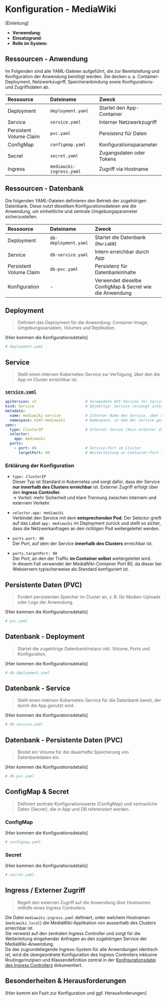 # Konfiguration - MediaWiki
[Einleitung]

- **Verwendung**:
- **Einsatzgrund**:
- **Rolle im System**:

## Ressourcen - Anwendung
Im Folgenden sind alle YAML-Dateien aufgeführt, die zur Bereitstellung und Konfiguration der Anwendung benötigt werden. Sie decken u. a. Container-Deployment, Netzwerkzugriff, Speicheranbindung sowie Konfigurations- und Zugriffsdaten ab.

| Ressource | Dateiname | Zweck |
| :-- | :-- | :-- |
| Deployment | `deployment.yaml` | Startet den App-Container |
| Service | `service.yaml` | Interner Netzwerkzugriff |
| Persistent Volume Claim | `pvc.yaml` | Persistenz für Daten |
| ConfigMap | `configmap.yaml` | Konfigurationsparameter |
| Secret | `secret.yaml` | Zugangsdaten oder Tokens |
| Ingress | `mediawiki-ingress.yaml` | Zugriff via Hostname |

## Ressourcen - Datenbank
Die folgenden YAML-Dateien definieren den Betrieb der zugehörigen Datenbank. Diese nutzt dieselben Konfigurationsdateien wie die Anwendung, um einheitliche und zentrale Umgebungsparameter sicherzustellen.

| Ressource | Dateiname | Zweck |
| :-- | :-- | :-- |
| Deployment | `db-deployment.yaml` | Startet die Datenbank (`MariaDB`) |
| Service | `db-service.yaml` | Intern erreichbar durch App |
| Persistent Volume Claim | `db-pvc.yaml` | Persistenz für Datenbankinhalte |
| Konfiguration | - | Verwendet dieselbe ConfigMap & Secret wie die Anwendung |

## Deployment
>Definiert das Deployment für die Anwendung: Container-Image, Umgebungsvariablen, Volumes und Replikation.

[Hier kommen die Konfigurationsdetails]
```yaml
# deployment.yaml
```

## Service
>Stellt einen internen Kubernetes-Service zur Verfügung, über den die App im Cluster erreichbar ist.

### [`service.yaml`](../../../Projekt/mediawiki/service.yaml)
```yaml
apiVersion: v1                      # Verwendete API-Version für Service
kind: Service                       # Objekttyp: Service (erzeugt interne Netzwerkschnittstelle)
metadata: 
  name: mediawiki-service           # Interner Name des Service, über den er im Deployment referenziert wird
  namespace: m347-mediawiki         # Namespace, in dem der Service gespeichert ist
spec:
  type: ClusterIP                   # Interner Servie (kein externer Zugriff) - Default
  selector:
    app: mediawiki
  ports:
    - port: 80                      # Service-Port im Cluster
      targetPort: 80                # Weiterleitung an Container-Port (von der Applikation vorgegeben)
```

### Erklärung der Konfiguration
- `type: ClusterIP`  
Dieser Typ ist Standard in Kubernetes und sorgt dafür, dass der Service **nur innerhalb des Clusters erreichbar** ist. Externer Zugriff erfolgt über den **Ingress Controller**.  
→ Vorteil: mehr Sicherheit und klare Trennung zwischen internem und externem Verkehr.

- `selector.app: mediawiki`  
  Verbindet den Service mit dem **entsprechenden Pod**. Der Selector greift auf das Label `app: mediawiki` im Deployment zurück und stellt so sicher, dass die Netzwerkanfragen an den richtigen Pod weitergeleitet werden.

- `ports.port: 80`  
  Der Port, auf dem der Service **innerhalb des Clusters** erreichbar ist.

- `ports.targetPort: 80`  
  Der Port, an den der Traffic **im Container selbst** weitergeleitet wird.  
In diesem Fall verwendet der MediaWiki-Container Port 80, da dieser bei Webservern typischerweise als Standard konfiguriert ist.

## Persistente Daten (PVC)
>Fordert persistenten Speicher im Cluster an, z. B. für Medien-Uploads oder Logs der Anwendung.

[Hier kommen die Konfigurationsdetails]
```yaml
# pvc.yaml
```

## Datenbank - Deployment
>Startet die zugehörige Datenbankinstanz inkl. Volume, Ports und Konfiguration.

[Hier kommen die Konfigurationsdetails]
```yaml
# db-deployment.yaml
```

## Datenbank - Service
>Stellt einen internen Kubernetes-Service für die Datenbank bereit, der durch die App genutzt wird.

[Hier kommen die Konfigurationsdetails]
```yaml
# db-service.yaml
```

## Datenbank - Persistente Daten (PVC)
>Bindet ein Volume für die dauerhafte Speicherung von Datenbankdaten ein.

[Hier kommen die Konfigurationsdetails]
```yaml
# db-pvc.yaml
```

## ConfigMap & Secret
>Definiert zentrale Konfigurationswerte (ConfigMap) und vertrauliche Daten (Secret), die in App und DB referenziert werden.

### ConfigMap
[Hier kommen die Konfigurationsdetails]
```yaml
# configmap.yaml
```

### Secret
[Hier kommen die Konfigurationsdetails]
```yaml
# secret.yaml
```

## Ingress / Externer Zugriff
>Regelt den externen Zugriff auf die Anwendung über Hostnamen mithilfe eines Ingress Controllers.

Die Datei `mediawiki-ingress.yaml` definiert, unter welchem Hostnamen (`mediawiki.local`) die MediaWiki-Applikation von ausserhalb des Clusters erreichbar ist.  
Sie verweist auf den zentralen Ingress Controller und sorgt für die Weiterleitung eingehender Anfragen an den zugehörigen Service der MediaWiki-Anwendung.  
Da das zugrundeliegende Ingress-System für alle Anwendungen identisch ist, wird die übergeordnete Konfiguration des Ingress Controllers inklusive Routingprinzipien und Klassendefinition zentral in der [Konfigurationsdatei des Ingress Controllers](../ingress/config.md) dokumentiert.

## Besonderheiten & Herausforderungen
[Hier kommt ein Fazit zur Konfiguration und ggf. Herausforderungen]
